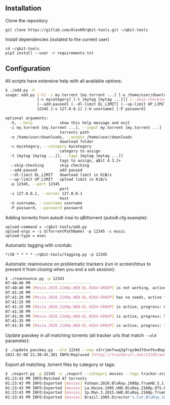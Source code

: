 ## Installation

Clone the repository
```
git clone https://gitlab.com/AlexKM/qbit-tools.git ~/qbit-tools
```

Install dependencies (isolated to the current user)
```
cd ~/qbit-tools
pip3 install --user -r requirements.txt
```

## Configuration

All scripts have extensive help with all available options:
```bash
$ ./add.py -h
usage: add.py [-h] -i my.torrent [my.torrent ...] [-o /home/user/downloads]
              [-c mycategory] [-t [mytag [mytag ...]]] [--skip-checking]
              [--add-paused] [--dl-limit DL_LIMIT] [--up-limit UP_LIMIT] -p
              12345 [-s 127.0.0.1] [-U username] [-P password]

optional arguments:
  -h, --help            show this help message and exit
  -i my.torrent [my.torrent ...], --input my.torrent [my.torrent ...]
                        torrents path
  -o /home/user/downloads, --output /home/user/downloads
                        download folder
  -c mycategory, --category mycategory
                        category to assign
  -t [mytag [mytag ...]], --tags [mytag [mytag ...]]
                        tags to assign, qBit 4.3.2+
  --skip-checking       skip checking
  --add-paused          add paused
  --dl-limit DL_LIMIT   download limit in KiB/s
  --up-limit UP_LIMIT   upload limit in KiB/s
  -p 12345, --port 12345
                        port
  -s 127.0.0.1, --server 127.0.0.1
                        host
  -U username, --username username
  -P password, --password password
```

Adding torrents from autodl-irssi to qBittorrent (autodl.cfg example):
```
upload-command = ~/qbit-tools/add.py
upload-args = -i $(TorrentPathName) -p 12345 -c music
upload-type = exec
```

Automatic tagging with crontab:
```
*/10 * * * * ~/qbit-tools/tagging.py -p 12345
```

Automatic reannounce on problematic trackers (run in screen/tmux to prevent it from closing when you end a ssh session):
```bash
$ ./reannounce.py -p 12345
07:40:40 PM --------------------------
07:40:40 PM [Movie.2020.2160p.WEB-DL.H264-GROUP] is not working, active for 1s, reannouncing...
07:41:20 PM --------------------------
07:41:20 PM [Movie.2020.2160p.WEB-DL.H264-GROUP] has no seeds, active for 78s, reannouncing...
07:41:25 PM --------------------------
07:41:25 PM [Movie.2020.2160p.WEB-DL.H264-GROUP] is active, progress: 0%
07:41:30 PM --------------------------
07:41:30 PM [Movie.2020.2160p.WEB-DL.H264-GROUP] is active, progress: 5.0%
07:41:35 PM --------------------------
07:41:35 PM [Movie.2020.2160p.WEB-DL.H264-GROUP] is active, progress: 11.1%
```

Update passkey in all matching torrents (all tracker urls that match `--old` parameter):
```bash
$ ./update_passkey.py --old 12345 --new v3rrjmnfxwq3gfrgs9m37dvnfkvdbqnqc -p 10369
2021-01-08 21:38:45,301 INFO:Replaced [https://trackerurl.net/12345/announce] to [https://trackerurl.net/v3rrjmnfxwq3gfrgs9m37dvnfkvdbqnqc/announce] in 10 torrents
```

Export all matching .torrent files by category or tags:
```bash
$ ./export.py -p 12345 -o ./export --category movies --tags tracker.org mytag
01:23:43 PM INFO:Matched 47 torrents
01:23:43 PM INFO:Exported [movies] Fatman.2020.BluRay.1080p.TrueHD.5.1.AVC.REMUX-FraMeSToR [fbef10dc89bf8dff21a401d9304f62b074ffd6af].torrent
01:23:43 PM INFO:Exported [movies] La.Haine.1995.UHD.BluRay.2160p.DTS-HD.MA.5.1.DV.HEVC.REMUX-FraMeSToR [ee5ff82613c7fcd2672e2b60fc64375486f976ba].torrent
01:23:43 PM INFO:Exported [movies] Ip.Man.3.2015.UHD.BluRay.2160p.TrueHD.Atmos.7.1.DV.HEVC.REMUX-FraMeSToR [07da008f9c64fe4927ee18ac5c94292f61098a69].torrent
01:23:43 PM INFO:Exported [movies] Brazil.1985.Director's.Cut.BluRay.1080p.FLAC.2.0.AVC.REMUX-FraMeSToR [988e8749a9d3f07e5d216001efc938b732579c16].torrent
```
